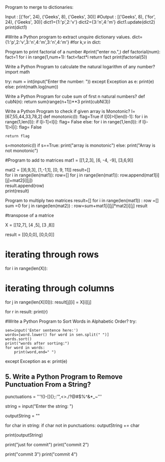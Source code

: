 Program to merge to dictionaries:

Input : [('for', 24), ('Geeks', 8), ('Geeks', 30)] 
#Output : [('Geeks', 8), ('for', 24), ('Geeks', 30)]
dict1={1:'p',2:'v'}
dict2={3:'n',4:'m'}
dict1.update(dict2)
print(dict1)

#Write a Python program to extract unquire dictionary values.
dict={1:'p',2:'v',3:'n',4:'m',3:'n',4:'m'}
#for k,v in dict:


Program to print factorial of a number
#print("enter no.",)
def factorial(num):
    fact=1
    for i in range(1,num+1):
        fact=fact*i
        return fact
print(factorial(5))        

Write a Python Program to calculate the natural logarithm of any number?    
import math

try:
    num = int(input("Enter the number: "))
except Exception as e:
    print(e)
else:
    print(math.log(num))    


Write a Python Program for cube sum of first n natural numbers?
def cubN(n):
    return sum(range(n+1))**3
print(cubN(3))

Write a Python Program to check if given array is Monotonic?
l=[67,55,44,33,78,2]
def monotonic(l):
    flag=True
    if l[0]>l[len(l)-1]:
        for i in range(1,len(l)):
            if l[i-1]<l[i]:
                flag= False
    else:
        for i in range(1,len(l)):
            if l[i-1]>l[i]:
                flag= False

    return flag    
s=monotonic(l)
if s==True:
    print("array is monotonic")
else:
    print("Array is not monotonic")    

#Program to add to matrices
mat1 = [[1,2,3],
        [6, -4, -9],
        [3,6,9]]

mat2 = [[6,9,3],
        [1,-1,1],
        [0, 9, 11]]
result=[]        
for i in range(len(mat1)):
    row=[]
    for j in range(len(mat1)):
        row.append(mat1[i][j]+mat2[i][j])  
    result.append(row)    
print(result)

Program to multiply two matrices
result=[]
for i in range(len(mat1)) :
    row =[]
    sum =0
    for j in range(len(mat2)) :
        row=sum+mat1[i][j]*mat2[i][j]
    result    


#transpose of a matrice

X = [[12,7],
    [4 ,5],
    [3 ,8]]

result = [[0,0,0],
         [0,0,0]]

# iterating through rows
for i in range(len(X)):
   # iterating through columns
   for j in range(len(X[0])):
        result[j][i] = X[i][j]

for r in result:
    print(r)  

#Write a Python Program to Sort Words in Alphabetic Order?
try:

    sen=input('Enter sentence here:')
    words=[word.lower() for word in sen.split(" ")]
    words.sort()
    print("words after sorting:")
    for word in words:
        print(word,end=" ")
except Exception as e:
    print(e)

## 5. Write a Python Program to Remove Punctuation From a String?
punctuations = '''!()-[]{};:'"\,<>./?@#$%^&*_~'''

string = input("Enter the string: ")

outputString = ""

for char in string:
    if char not in punctuations:
        outputString += char
        
print(outputString)

print("just for commit")
print("commit 2")

print("commit 3")
print("commit 4")